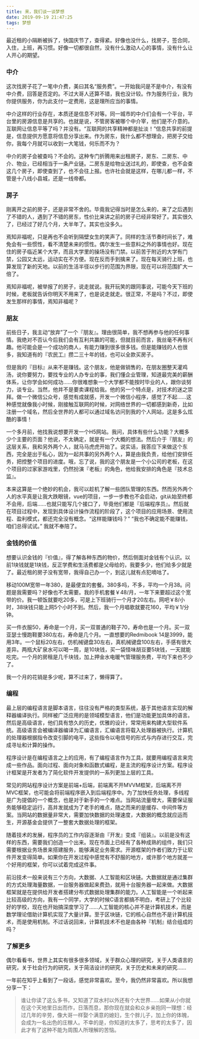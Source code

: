 ```yaml
---
title: 来，我们谈一谈梦想
date: 2019-09-19 21:47:25
tags: 梦想
---
```


最近租的小隔断被拆了，快国庆节了，查得紧。好像也没什么，找房子，签合同，入住，上班，再习惯。好像一切都很自然，没有什么激动人心的事情，没有什么让人开心的期望。

### 中介

这次找房子花了一笔中介费，美曰其名“服务费”。一开始我问是不是中介，有没有中介费，回答是否定的。不过大哥人还算不错，我也没计较。作为服务行业，我为你提供服务，你为此支付一定费用，这是理所应当的事情。

中介这样的行业存在，本质还是信息不对等。同一城市的中介们会有一个平台，平台里的房源信息是共享的。也就是说，不管房客被哪个中介宰，他们是不介意的。互联网让信息平等了吗？并没有。“互联网的共享精神都是扯淡！”信息共享的前提是，信息提供方愿意将信息分享出来。作为房东，我什么都不想理会，把房子交给你，我每个月就可以收到一大笔钱，何乐而不为？

中介的房子会被查吗？不会的。这种专门折腾用来出租房子，房东、二房东、中介、物业，已经相当于一条产业链。二房东是给物业送过礼的，即使查，也不会查这几个房子，即使查到了，也不会往上报。也许社会就是这样，在哪儿都一样，不管是十八线小县城，还是一线帝都。

### 房子

刚离开之前的房子，还是非常不舍的。毕竟我记得当时是怎么来的，来了之后遇到了不错的人，遇到了不错的房东，性价比来讲之前的房子已经非常好了。其实很久了，已经过了好几个月，大半年了。其实也没多久。

焉知非福呢，只是再也不会听到隔壁女生的笑声了。同样的生活节奏时间长了，难免会有一些惯性，看不清楚未来的惯性。偶尔发生一些意料之外的事情也好。现在住的房子临近某个大学，而且大学里的操场没有门禁。以前苦于附近的大学有门禁，公园又太远，运动实在不方便。现在反而手到擒来了。现在每天骑行上班，也算发现了新的天地。以前的生活半径以步行的范围为界限，现在可以将范围扩大一倍了。

焉知非福呢，被举报了的房子，说走就说。我开玩笑的跟同事说，可能今天下班的时候，老板就告诉你明天不用来了，也是说走就走。很正常，不是吗？不过，即使发生那样的事情，焉知非福呢？

### 朋友

前些日子，我主动“放弃”了一个『朋友』。理由很简单，我不想再参与他的任何事情。我绝对不否认今后我们会有互利共赢的可能，但就目前而言，我丝毫不再有兴趣。他可能会是一个成功的商人，有能力赚到很多很多钱。但是能赚钱的人也很多，我知道有的『农民工』攒二三十年的钱，也可以全款买房子。

但是我的『目标』从来不是赚钱。这个朋友，他是做销售的，在朋友圈整天灌鸡汤，说你要努力，要找专业的人办专业的事，我们懂企业管理，知道最完美的薪酬体系，让你学会如何成功……你很难想象一个大学都不能按时毕业的人，跟你谈努力，谈专业。当然，他并不是要卖课程给我。他的另一个特点是，对技术的迷之崇拜。做一个微信公众号，感觉有成就感，开发一个微信小程序，感觉了不起……这种感觉就像我小时候，刚接触互联网的时候，对网络世界的一切都感到新奇，比如注册一个域名，然后全世界的人都可以通过域名访问到我的个人网站，这是多么炫酷的事情！

一个多月前，他找我说想要开发一个H5网站。我问，具体有些什么功能？大概多少个主要的页面？他说，不太确定，就是有一个大概的想法。然后介于『朋友』的这层关系，我和另外两个人，就马马虎虎开始了。说实话，我答应下来做这个东西，完全是出于私心，因为一起共事的另外两个人，算是由我负责，给他们安排任务，把控整个项目的进度。哦，忘了说，我的这个朋友是一个小公司的老板，在这个项目的过家家游戏里，仍然扮演『老板』的角色，他给我安排的角色是『技术总监』。

本来这算是一个绝妙的机会，我可以趁机了解一些团队管理的东西。然而另外两个人的水平真是让我大跌眼镜，vue的项目，一步一步教也不会启动，git从始至终都不会用，后端……也就只能写几个接口了，毕竟他们都是『后端程序员』。然后就在项目过程中，发现到具体设计操作流程的阶段了，这个项目的应用场景、使用流程、盈利模式，都还完全没有概念。“这样能赚钱吗？” “我也不确定能不能赚钱，咱们总得试试。” 我就不奉陪了。

### 金钱的价值

想要认识金钱的『价值』，得了解各种东西的物价，然后侧面对金钱有个认识。以前1块钱就是1块钱，反正学费和生活费都是父母给的，我要多少，他们给多少就是了。最近租的房子没有宽带，我得自己办一个，到这儿就有点犯嘀咕了。

移动100M宽带一年380，是最便宜的套餐。380多吗，不多，平均一个月38。问题是我需要吗？好像也不太需要。我的手机套餐￥48/月，一年下来要超过这个宽带的价。我一顿饭就要吃20多，可是上下班骑行一个月才20左右。网吧￥8/小时，38块钱只能上网5个小时不到。然后，我一个月唱歌就要花160，平均￥1/分钟。

买一件衣服50，寿命是一个月，买一双普通的鞋子70，寿命也是一个月。买一双亚瑟士慢跑鞋要380左右，寿命是几个月。一直想要的Redmibook 14是3999，能用3年。一个鼠标20左右，仿机械键盘30左右，真机械键盘100左右，手感有很大差异。两瓶大矿泉水可以喝一周，是10块钱，买一袋怪味胡豆要5块钱，一天就能吃完。一个月的房租是几千块钱，加上押金水电暖气管理服务费，平均下来也不少了。

我一个月的花销是多少呢，算不过来了，懒得算了。

### 编程

最上层的编程语言是脚本语言，往往没有严格的类型系统，基于其他语言实现的解释器编译执行。同样被广泛应用的是领域模型语言，他们是功能更加具体的语言。然后是高级语言，他们具有悠久的历史，优雅的设计，常常用来构建大型软件系统。高级语言会被编译器编译为汇编语言，汇编语言将载入处理器被执行。计算机的处理器根据指令改变引脚的电平，这些指令以电信号的形式与内存进行交互，完成寻址和计算的操作。

程序设计是在编程语言之上的应用，有了编程语言作为工具，就要用编程语言来完成一些作品。面向过程、面向对象和函数式编程，是主流的程序设计方案。程序设计框架是开发者为了简化软件开发提供的一系列更加上层的工具。 

常见的网站程序设计方案是前端+后端，前端离不开MVVM框架，后端离不开MVC框架，也可能会将前端程序嵌入到后端程序中。为了加快任务处理，多线程是广为提倡的一个概念，也是对于新手的一个难点。当网站流量增大，需要保证服务能够稳定运行，高并发就成为了老手的难点，随之而来的是缓存、中间件等方案。当网站的数据量非常大，需要加快数据的处理速度，大数据的概念就应运而生，开源基金会提供了一整套大数据处理的框架。

随着技术的发展，程序员的工作内容逐渐由『开发』变成『组装』。以前是没有这样的东西，需要我们创造一个出来。现在市面上已经有了各种成熟的组件，我们只需要根据业务场景来搭建服务，能够满足业务需求。开源框架的作者们致力于让软件开发变得简单。如果你在开发过程中感觉有不舒服的地方，或许那个地方就差一个好用的框架，你可以试着完成这件事。

前沿技术一般来说有三个方向，大数据、人工智能和区块链。大数据就是通过集群的方式处理海量数据，一台服务器做起来费劲，就用十台服务器一起来做。大数据框架就是在提供给开发者搭建分布式数据处理集群的能力。人工智能是一个听起来比较高级的方向，我有一个同学，大学的时候C语言都搞不明白，考研上了个比较好的学校，现在也开始搞深度学习了……人工智能的核心并不是计算机技术，而是数学理论借助计算机实现了大量计算。至于区块链，它的核心自然也不是计算机技术，而是使用机制。不过话说回来，计算机技术不也是由各种『机制』结合组成的吗？

### 了解更多

偶尔看看书，世界上其实有很多很多领域，关于群众心理的研究，关于人类语言的研究，关于社会行为的研究，关于简洁设计的研究，关于历史和未来的研究……

一年前在知乎上看到了一段话，感觉非常喜欢。至今，我仍然非常喜欢。所以我想分享一下：

> 谁让你读了这么多书，又知道了双水村以外还有个大世界……如果从小你就在这个天地里日出而作，日落而息，那你现在就会和众乡亲抱同一理想：经过几年的辛劳，像大哥一样娶个满意的媳妇，生个胖儿子，加上你的体魄，会成为一名出色的庄稼人。不幸的是，你知道的太多了，思考的太多了，因此才有了这种不能为周围人所理解的苦恼。
